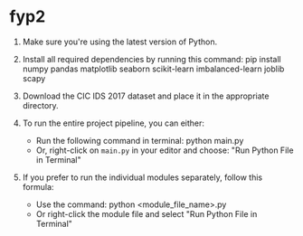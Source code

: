 # fyp2
1. Make sure you're using the latest version of Python.

2. Install all required dependencies by running this command:
   pip install numpy pandas matplotlib seaborn scikit-learn imbalanced-learn joblib scapy

3. Download the CIC IDS 2017 dataset and place it in the appropriate directory.

4. To run the entire project pipeline, you can either:
   - Run the following command in terminal:
     python main.py
   - Or, right-click on `main.py` in your editor and choose:
     "Run Python File in Terminal"

5. If you prefer to run the individual modules separately, follow this formula:
   - Use the command: python <module_file_name>.py
   - Or right-click the module file and select "Run Python File in Terminal"

